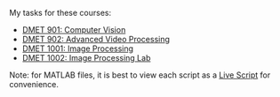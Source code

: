 My tasks for these courses:
* [DMET 901: Computer Vision](http://met.guc.edu.eg/Courses/Info.aspx?crsEdId=846)
* [DMET 902: Advanced Video Processing](http://met.guc.edu.eg/Courses/Info.aspx?crsEdId=847)
* [DMET 1001: Image Processing](http://met.guc.edu.eg/Courses/Info.aspx?crsEdId=899)
* [DMET 1002: Image Processing Lab](http://met.guc.edu.eg/Courses/Info.aspx?crsEdId=900)

Note: for MATLAB files, it is best to view each script as a [Live Script](https://www.mathworks.com/help/matlab/matlab_prog/what-is-a-live-script-or-function.html) for convenience.
